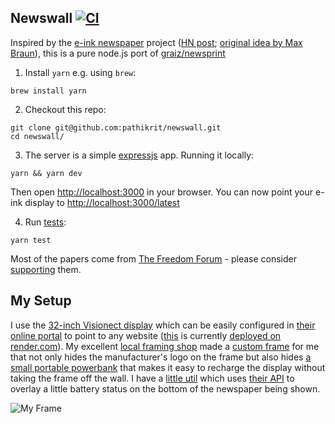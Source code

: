 Newswall [![CI](https://github.com/pathikrit/newswall/actions/workflows/ci.yml/badge.svg?branch=master)](https://github.com/pathikrit/newswall/actions/workflows/ci.yml)
---
Inspired by the [e-ink newspaper](https://github.com/mmicire/nyt2png) project ([HN post](https://news.ycombinator.com/item?id=26611371); [original idea by Max Braun](https://onezero.medium.com/the-morning-paper-revisited-35b407822494)),
this is a pure node.js port of [graiz/newsprint](https://github.com/graiz/newsprint)

1. Install `yarn` e.g. using `brew`:
```shell
brew install yarn
```

2. Checkout this repo:
```shell
git clone git@github.com:pathikrit/newswall.git
cd newswall/
```

3. The server is a simple [expressjs](https://expressjs.com/) app. Running it locally:
```shell
yarn && yarn dev
```
Then open <http://localhost:3000> in your browser. You can now point your e-ink display to <http://localhost:3000/latest>

4. Run [tests](/app.test.js):
```shell
yarn test
```

Most of the papers come from [The Freedom Forum](https://www.freedomforum.org/todaysfrontpages/) - please consider [supporting](https://www.freedomforum.org/support/) them.

My Setup
---
I use the [32-inch Visionect display](https://www.visionect.com/shop/place-play-32/ref/pathikrit/)
which can be easily configured in [their online portal](https://portal.getjoan.com/) to point to any website
([this](http://newswall.onrender.com) is currently [deployed on render.com](https://render.com/docs/deploy-node-express-app)).
My excellent [local framing shop](https://tenaflycamera.business.site/)
made a [custom frame](https://photos.app.goo.gl/SYgRZbz4BgVaxsVg8) for me that not only hides the manufacturer's logo on the frame but also hides [a small portable powerbank](https://www.amazon.com/gp/product/B09VP41M71/ref=ppx_yo_dt_b_asin_title_o00_s00?ie=UTF8&th=1)
that makes it easy to recharge the display without taking the frame off the wall.
I have a [little util](https://github.com/pathikrit/node-joan) which uses [their API](https://portal.getjoan.com/api/docs/) to overlay a little battery status on the bottom of the newspaper being shown.

![My Frame](https://i.imgur.com/g7IWzEU.jpg)

